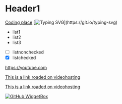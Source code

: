 # Header1

[Coding place][code]
[![Typing SVG](https://readme-typing-svg.herokuapp.com?font=Fira+Code&pause=100&multiline=true&width=650&height=150&lines=I'm+curently+learnig+UE%2C+web;I'm+interested+in+making+games%2C+smth+with+arduino;You+can+reach+me+by+mail%3A+kirill.prigozhin%40gmail.com+;and+tg%3ASealinus;It's+just+a+test+of+dynamic+text!!!!!!)](https://git.io/typing-svg)

- list1
- list2
- list3

- [ ] listnonchecked
- [x] listchecked

<https://youtube.com>


[This is a link roaded on videohosting](https://youtube.com)

[This is a link roaded on videohosting](https://youtube.com/ "Youtube")








[![GitHub WidgetBox](https://github-widgetbox.vercel.app/api/skills?languages=C++,markdown&&tools=git)](https://github.com/Jurredr/github-widgetbox)













[code]: https://github.com
